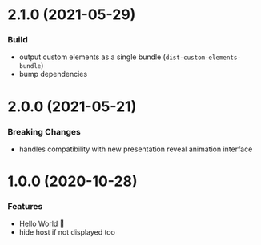 # 2.1.0 (2021-05-29)

### Build

- output custom elements as a single bundle (`dist-custom-elements-bundle`)
- bump dependencies

# 2.0.0 (2021-05-21)

### Breaking Changes

- handles compatibility with new presentation reveal animation interface

# 1.0.0 (2020-10-28)

### Features

- Hello World 👋
- hide host if not displayed too
